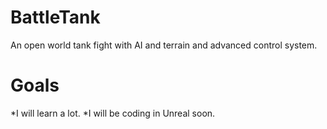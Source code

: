 # BattleTank
An open world tank fight with AI and terrain and advanced control system.

# Goals
*I will learn a lot.
*I will be coding in Unreal soon.
